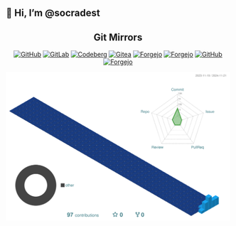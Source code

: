 ## 👋 Hi, I’m @socradest




<div align="center">

<h2>Git Mirrors</h2>

[![GitHub](https://img.shields.io/static/v1?logo=github&label=&message=GitHub&color=000&style=flat)]()
[![GitLab](https://img.shields.io/static/v1?logo=gitlab&label=&message=GitLab&color=000&style=flat)]()
[![Codeberg](https://img.shields.io/static/v1?logo=codeberg&label=&message=Codeberg&color=000&style=flat)]()
[![Gitea](https://img.shields.io/static/v1?logo=gitea&label=&message=Gitea&color=000&style=flat)]()
[![Forgejo](https://img.shields.io/static/v1?logo=forgejo&label=&message=Forgejo&color=000&style=flat)]()
[![Forgejo](https://img.shields.io/static/v1?logo=bitbucket&label=&message=BitBucket&color=000&style=flat)]()
[![GitHub](https://img.shields.io/static/v1?logo=sourceforge&label=&message=SourceForge&color=000&style=flat)]()
[![Forgejo](https://img.shields.io/static/v1?logo=phabricator&label=&message=Phabricator&color=000&style=flat)]()
</div>

![](profile-3d-contrib/profile-3d-contrib.svg)
